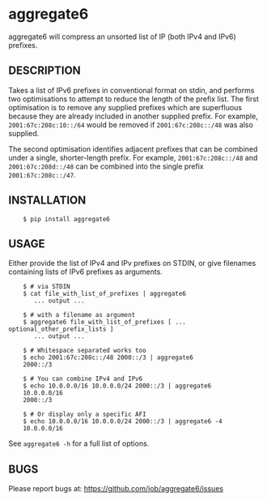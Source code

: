 aggregate6
==========

aggregate6 will compress an unsorted list of IP (both IPv4 and IPv6) prefixes.

DESCRIPTION
-----------

Takes a list of IPv6 prefixes in conventional format on stdin, and performs two
optimisations to attempt to reduce the length of the prefix list. The first
optimisation is to remove any supplied prefixes which are superfluous because
they are already included in another supplied prefix. For example,
`2001:67c:208c:10::/64` would be removed if `2001:67c:208c::/48` was
also supplied.

The second optimisation identifies adjacent prefixes that can be combined under
a single, shorter-length prefix. For example, `2001:67c:208c::/48` and
`2001:67c:208d::/48` can be combined into the single prefix
`2001:67c:208c::/47`.

INSTALLATION
------------

```
    $ pip install aggregate6
```

USAGE
-----

Either provide the list of IPv4 and IPv prefixes on STDIN, or give filenames
containing lists of IPv6 prefixes as arguments.

```
    $ # via STDIN
    $ cat file_with_list_of_prefixes | aggregate6
       ... output ...

    $ # with a filename as argument
    $ aggregate6 file_with_list_of_prefixes [ ... optional_other_prefix_lists ]
       ... output ...

    $ # Whitespace separated works too
    $ echo 2001:67c:208c::/48 2000::/3 | aggregate6
    2000::/3

    $ # You can combine IPv4 and IPv6
    $ echo 10.0.0.0/16 10.0.0.0/24 2000::/3 | aggregate6
    10.0.0.0/16
    2000::/3

    $ # Or display only a specific AFI
    $ echo 10.0.0.0/16 10.0.0.0/24 2000::/3 | aggregate6 -4
    10.0.0.0/16
```

See ```aggregate6 -h``` for a full list of options.

BUGS
----

Please report bugs at: https://github.com/job/aggregate6/issues
